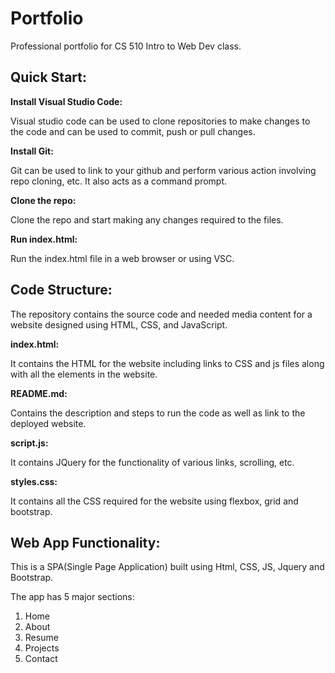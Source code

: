 # Portfolio
Professional portfolio for CS 510 Intro to Web Dev class.


## Quick Start:


**Install Visual Studio Code:**

Visual studio code can be used to clone repositories to make changes to the code and can be used to commit, push or pull changes.

**Install Git:**

Git can be used to link to your github and perform various action involving repo cloning, etc. It also acts as a command prompt.

**Clone the repo:**

Clone the repo and start making any changes required to the files.

**Run index.html:**

Run the index.html file in a web browser or using VSC.


## Code Structure:


The repository contains the source code and needed media content for a website designed using HTML, CSS, and JavaScript.


**index.html:**

It contains the HTML for the website including links to CSS and js files along with all the elements in the website.

**README.md:**

Contains the description and steps to run the code as well as link to the deployed website.

**script.js:**

It contains JQuery for the functionality of various links, scrolling, etc.

**styles.css:**

It  contains all the CSS required for the website using flexbox, grid and bootstrap.


## Web App Functionality:


This is a SPA(Single Page Application) built using Html, CSS, JS, Jquery and Bootstrap.

The app has 5 major sections:

1) Home
2) About
3) Resume
4) Projects
5) Contact

